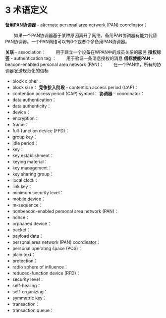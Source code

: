 # 3 术语定义

**备用PAN协调器** - alternate personal area network (PAN) coordinator：

　　如果一个PAN协调器基于某种原因离开了网络，备用PAN协调器有能力代替PAN协调器。一个PAN网络可以有0个或者个多备用PAN协调器。
  
**关联** - association：
　　用于建立一个设备在WPAN中的成员关系的服务
**授权标签** - authentication tag ：
　　用于验证一条消息授权的消息
**信标使能PAN** - beacon-enabled personal area network (PAN)：
　　在一个PAN中，所有的协调器发送规范化的信标
 - block cipher：
 - block size：
**竞争接入阶段** - contention access period (CAP)：
 - contention access period (CAP) symbol：
**协调器** - coordinator：
 - data authentication：
 - data authenticity：
 - device：
 - encryption：
 - frame：
 - full-function device (FFD)：
 - group key：
 - idle period：
 - key：
 - key establishment：
 - keying material：
 - key management：
 - key sharing group：
 - local clock：
 - link key：
 - minimum security level：
 - mobile device：
 - m-sequence：
 - nonbeacon-enabled personal area network (PAN)：
 - nonce：
 - orphaned device：
 - packet：
 - payload data：
 - personal area network (PAN) coordinator：
 - personal operating space (POS)：
 - plain text：
 - protection：
 - radio sphere of influence：
 - reduced-function device (RFD)：
 - security level：
 - self-healing：
 - self-organizing：
 - symmetric key：
 - transaction：
 - transaction queue：